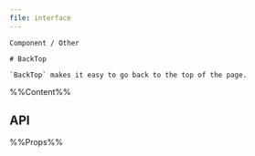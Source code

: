 ```yaml
---
file: interface
---
```


`````
Component / Other

# BackTop

`BackTop` makes it easy to go back to the top of the page.
`````

%%Content%%

## API

%%Props%%
